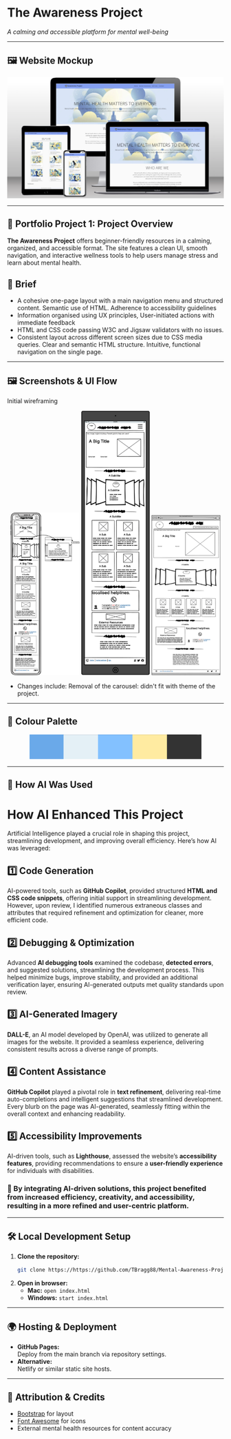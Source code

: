 # The Awareness Project

_A calming and accessible platform for mental well-being_

---

## 🖼️ Website Mockup

<div align="center">
  <img src="./Wireframes/website-mockup.png" alt="Website Mockup" width="600"/>
</div>

---

## 📝 Portfolio Project 1: Project Overview

**The Awareness Project** offers beginner-friendly resources in a calming, organized, and accessible format. The site features a clean UI, smooth navigation, and interactive wellness tools to help users manage stress and learn about mental health.

## 🌟 Brief

-   A cohesive one-page layout with a main navigation menu and structured content. Semantic use of HTML. Adherence to accessibility guidelines
-   Information organised using UX principles, User-initiated actions with immediate feedback
-   HTML and CSS code passing W3C and Jigsaw validators with no issues.
-   Consistent layout across different screen sizes due to CSS media queries. Clear and semantic HTML structure. Intuitive, functional navigation on the single page.

---

## 🖼️ Screenshots & UI Flow

Initial wireframing  
<div align="center">
  <img src="./Wireframes/MHMWF1.png" alt="Mobile Wireframe" width="160"/>
  <img src="./Wireframes/MHTWF1.png" alt="Tablet Wireframe" width="160"/>
  <img src="./Wireframes/MHPCWF1.png" alt="Desktop Wireframe" width="160"/>
</div>

- Changes include: Removal of the carousel: didn't fit with theme of the project.

---

## 🎨 Colour Palette

<div align="center">
  <img src="./wireframes/colour-pallet.png" alt="Colour Palette" width="400"/>
</div>

---

## 🚀 How AI Was Used

# How AI Enhanced This Project

Artificial Intelligence played a crucial role in shaping this project, streamlining development, and improving overall efficiency. Here’s how AI was leveraged:

## 1️⃣ Code Generation

AI-powered tools, such as **GitHub Copilot**, provided structured **HTML and CSS code snippets**, offering initial support in streamlining development. However, upon review, I identified numerous extraneous classes and attributes that required refinement and optimization for cleaner, more efficient code.

## 2️⃣ Debugging & Optimization

Advanced **AI debugging tools** examined the codebase, **detected errors**, and suggested solutions, streamlining the development process. This helped minimize bugs, improve stability, and provided an additional verification layer, ensuring AI-generated outputs met quality standards upon review.

## 3️⃣ AI-Generated Imagery

**DALL-E**, an AI model developed by OpenAI, was utilized to generate all images for the website. It provided a seamless experience, delivering consistent results across a diverse range of prompts.

## 4️⃣ Content Assistance

**GitHub Copilot** played a pivotal role in **text refinement**, delivering real-time auto-completions and intelligent suggestions that streamlined development. Every blurb on the page was AI-generated, seamlessly fitting within the overall context and enhancing readability.

## 5️⃣ Accessibility Improvements

AI-driven tools, such as **Lighthouse**, assessed the website’s **accessibility features**, providing recommendations to ensure a **user-friendly experience** for individuals with disabilities.

### 🔹 By integrating AI-driven solutions, this project benefited from increased **efficiency, creativity, and accessibility**, resulting in a more refined and user-centric platform.

---

## 🛠️ Local Development Setup

1. **Clone the repository:**
    ```bash
    git clone https://https://github.com/TBragg88/Mental-Awareness-Project
    ```
2. **Open in browser:**
    - **Mac:** `open index.html`
    - **Windows:** `start index.html`

---

## 🌍 Hosting & Deployment

-   **GitHub Pages:**  
    Deploy from the main branch via repository settings.
-   **Alternative:**  
    Netlify or similar static site hosts.

---

## 📜 Attribution & Credits

-   [Bootstrap](https://getbootstrap.com/) for layout
-   [Font Awesome](https://fontawesome.com/) for icons
-   External mental health resources for content accuracy
